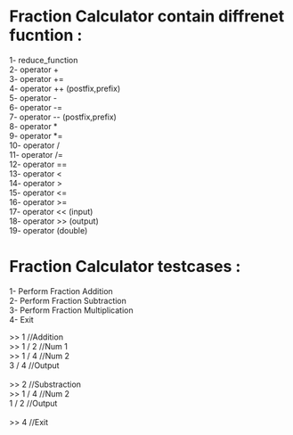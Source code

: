 # Fraction Calculator contain diffrenet fucntion :
1- reduce_function <br> 
2- operator + <br> 
3- operator += <br> 
4- operator ++ (postfix,prefix) <br> 
5- operator - <br> 
6- operator -= <br> 
7- operator -- (postfix,prefix) <br> 
8- operator * <br> 
9- operator *= <br> 
10- operator / <br> 
11- operator /= <br> 
12- operator == <br> 
13- operator < <br> 
14- operator > <br> 
15- operator <= <br> 
16- operator >= <br> 
17- operator << (input) <br> 
18- operator >> (output) <br> 
19- operator (double) <br> 


# Fraction Calculator testcases :
1- Perform Fraction Addition <br>
2- Perform Fraction Subtraction <br>
3- Perform Fraction Multiplication <br>
4- Exit <br>
<body>
>> 1       //Addition <br> 
>> 1 / 2  //Num 1  <br>
>> 1 / 4  //Num 2 <br>
3 / 4     //Output <br>
</body>

<br>
<body>
>> 2  //Substraction <br>
>> 1 / 4  //Num 2  <br>
1 / 2   //Output <br>
</body>

<br>
<body>
>> 4  //Exit
</body>
